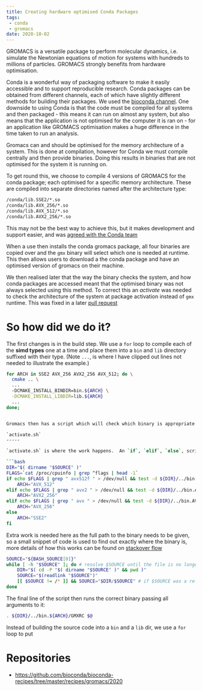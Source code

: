 ```yaml
---
title: Creating hardware optimised Conda Packages
tags:
 - conda
 - gromacs
date: 2020-10-02
---
```


GROMACS is a versatile package to perform molecular dynamics, i.e. simulate the Newtonian equations of motion for systems with hundreds to millions of particles. GROMACS strongly benefits from hardware optimisation.

Conda is a wonderful way of packaging software to make it easily accessible and to support reproducible research. Conda packages can be obtained from different channels, each of which have slightly different methods for building their packages. We used the [bioconda channel](https://bioconda.github.io/). One downside to using Conda is that the code must be compiled for all systems and then packaged - this means it can run on almost any system, but also means that the application is not optimised for the computer it is ran on - for an application like GROMACS optimisation makes a huge difference in the time taken to run an analysis.

Gromacs can and should be optimised for the memory architecture of a system.  This is done at compilation, however for Conda we must compile centrally and then provide binaries. Doing this results in binaries that are not optimised for the system it is running on.

To get round this, we choose to compile 4 versions of GROMACS for the conda package; each optimised for a specific memory architecture. These are compiled into separate directories named after the architecture type:

```bash
/conda/lib.SSE2/*.so
/conda/lib.AVX_256/*.so
/conda/lib.AVX_512/*.so
/conda/lib.AVX2_256/*.so
```

This may not be the best way to achieve this, but it makes development and support easier, and was [agreed with the Conda team](https://github.com/bioconda/bioconda-recipes/pull/19781)

When a use then installs the conda gromacs package, all four binaries are copied over and the `gmx` binary will select which one is needed at runtime. This then allows users to download a the conda package and have an optimised version of gromacs on their machine.

We then realised later that the way the binary checks the system, and how conda packages are accessed meant that the optimised binary was not always selected using this method.  To correct this an *activate* was needed to check the architecture of the system at package activation instead of `gmx` runtime. This was fixed in a later [pull request](https://github.com/bioconda/bioconda-recipes/pull/20149)

So how did we do it?
=====

The first changes is in the build step.  We use a `for` loop to compile each of the **simd types** one at a time and place them into a `bin` and `lib` directory suffixed with their type. (Note `...`, is where I have clipped out lines not needed to illustrate the example.)  

```bash
for ARCH in SSE2 AVX_256 AVX2_256 AVX_512; do \
  cmake .. \
  ...
  -DCMAKE_INSTALL_BINDIR=bin.${ARCH} \
  -DCMAKE_INSTALL_LIBDIR=lib.${ARCH}
  ...
done;


Gromacs then has a script which will check which binary is appropriate for the machine at run time and link to the relevant binary.

`activate.sh`
-----

`activate.sh` is where the work happens.  An `if`, `elif`, `else`, script checks to see which simd types the CPU has and then returns the location of the binary for that simd type.

```bash
DIR="$( dirname "$SOURCE" )"
FLAGS=`cat /proc/cpuinfo | grep ^flags | head -1`
if echo $FLAGS | grep " avx512f " > /dev/null && test -d ${DIR}/../bin.AVX_512 && echo `${DIR}/../bin.AVX_512/identifyavx512fmaunits` | grep "2" > /dev/null; then
    ARCH="AVX_512"
elif echo $FLAGS | grep " avx2 " > /dev/null && test -d ${DIR}/../bin.AVX2_256; then
    ARCH="AVX2_256"
elif echo $FLAGS | grep " avx " > /dev/null && test -d ${DIR}/../bin.AVX_256; then
    ARCH="AVX_256"
else
    ARCH="SSE2"
fi
```

Extra work is needed here as the full path to the binary needs to be given, so a small snippet of code is used to find out exactly where the binary is, more details of how this works can be found on [stackover flow](http://stackoverflow.com/questions/59895/can-a-bash-script-tell-what-directory-its-stored-in/246128#246128)

```bash
SOURCE="${BASH_SOURCE[0]}"
while [ -h "$SOURCE" ]; do # resolve $SOURCE until the file is no longer a symlink
    DIR="$( cd -P "$( dirname "$SOURCE" )" && pwd )"
    SOURCE="$(readlink "$SOURCE")"
    [[ $SOURCE != /* ]] && SOURCE="$DIR/$SOURCE" # if $SOURCE was a relative symlink, we need to resolve it relative to the path where the symlink file was located
done
```

The final line of the script then runs the correct binary passing all arguments to it:

```bash
. ${DIR}/../bin.${ARCH}/GMXRC $@
```


Instead of building the source code into a `bin` and a `lib` dir, we use a `for` loop to put 


Repositories
=====

- https://github.com/bioconda/bioconda-recipes/tree/master/recipes/gromacs/2020
